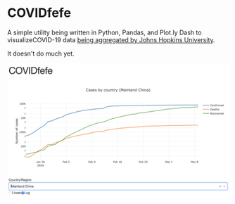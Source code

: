 # COVIDfefe

A simple utility being written in Python, Pandas, and Plot.ly Dash to visualizeCOVID-19 data [being aggregated by Johns Hopkins University](https://github.com/CSSEGISandData/COVID-19/blob/master/README.md).

It doesn't do much yet.

![Screenshot](/images/screenshot.png)
